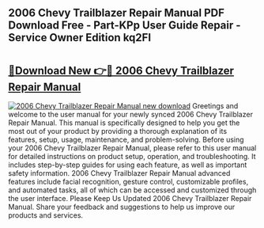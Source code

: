 ## 2006 Chevy Trailblazer Repair Manual PDF Download Free - Part-KPp User Guide Repair - Service Owner Edition kq2Fl

# <h2><a href="http://bc40967.oget.top/?id=2006+Chevy+Trailblazer+Repair+Manual">🔗Download New 👉🔴 2006 Chevy Trailblazer Repair Manual</a></h2>

[![2006 Chevy Trailblazer Repair Manual new download](https://i.imgur.com/5g1atiW.png)](http://bc40967.oget.top/?id=2006+Chevy+Trailblazer+Repair+Manual)
Greetings and welcome to the user manual for your newly synced 2006 Chevy Trailblazer Repair Manual. This manual is specifically designed to help you get the most out of your product by providing a thorough explanation of its features, setup, usage, maintenance, and problem-solving. Before using your 2006 Chevy Trailblazer Repair Manual, please refer to this user manual for detailed instructions on product setup, operation, and troubleshooting. It includes step-by-step guides for using each feature, as well as important safety information. 2006 Chevy Trailblazer Repair Manual advanced features include facial recognition, gesture control, customizable profiles, and automated tasks, all of which can be accessed and customized through the user interface. Please Keep Us Updated 2006 Chevy Trailblazer Repair Manual. Share your feedback and suggestions to help us improve our products and services.
